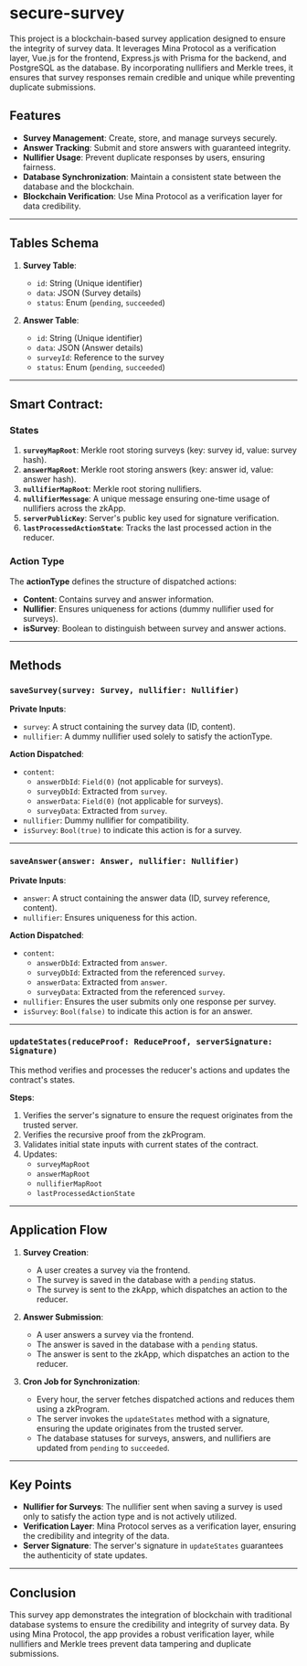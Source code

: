 # secure-survey  

This project is a blockchain-based survey application designed to ensure the integrity of survey data. It leverages Mina Protocol as a verification layer, Vue.js for the frontend, Express.js with Prisma for the backend, and PostgreSQL as the database. By incorporating nullifiers and Merkle trees, it ensures that survey responses remain credible and unique while preventing duplicate submissions.  

## Features  

- **Survey Management**: Create, store, and manage surveys securely.  
- **Answer Tracking**: Submit and store answers with guaranteed integrity.  
- **Nullifier Usage**: Prevent duplicate responses by users, ensuring fairness.  
- **Database Synchronization**: Maintain a consistent state between the database and the blockchain.  
- **Blockchain Verification**: Use Mina Protocol as a verification layer for data credibility.  

---

## Tables Schema  

1. **Survey Table**:  
   - `id`: String (Unique identifier)  
   - `data`: JSON (Survey details)  
   - `status`: Enum (`pending`, `succeeded`)  

2. **Answer Table**:  
   - `id`: String (Unique identifier)  
   - `data`: JSON (Answer details)  
   - `surveyId`: Reference to the survey  
   - `status`: Enum (`pending`, `succeeded`)  

---

## Smart Contract:   

### States  

1. **`surveyMapRoot`**: Merkle root storing surveys (key: survey id, value: survey hash).  
2. **`answerMapRoot`**: Merkle root storing answers (key: answer id, value: answer hash).  
3. **`nullifierMapRoot`**: Merkle root storing nullifiers.  
4. **`nullifierMessage`**: A unique message ensuring one-time usage of nullifiers across the zkApp.  
5. **`serverPublicKey`**: Server's public key used for signature verification.  
6. **`lastProcessedActionState`**: Tracks the last processed action in the reducer.  

### Action Type  

The **actionType** defines the structure of dispatched actions:  
- **Content**: Contains survey and answer information.  
- **Nullifier**: Ensures uniqueness for actions (dummy nullifier used for surveys).  
- **isSurvey**: Boolean to distinguish between survey and answer actions.  

---

## Methods  

### `saveSurvey(survey: Survey, nullifier: Nullifier)`  
**Private Inputs**:  
- `survey`: A struct containing the survey data (ID, content).  
- `nullifier`: A dummy nullifier used solely to satisfy the actionType.  

**Action Dispatched**:  
- `content`:  
  - `answerDbId`: `Field(0)` (not applicable for surveys).  
  - `surveyDbId`: Extracted from `survey`.  
  - `answerData`: `Field(0)` (not applicable for surveys).  
  - `surveyData`: Extracted from `survey`.  
- `nullifier`: Dummy nullifier for compatibility.  
- `isSurvey`: `Bool(true)` to indicate this action is for a survey.  

---

### `saveAnswer(answer: Answer, nullifier: Nullifier)`  
**Private Inputs**:  
- `answer`: A struct containing the answer data (ID, survey reference, content).  
- `nullifier`: Ensures uniqueness for this action.  

**Action Dispatched**:  
- `content`:  
  - `answerDbId`: Extracted from `answer`.  
  - `surveyDbId`: Extracted from the referenced `survey`.  
  - `answerData`: Extracted from `answer`.  
  - `surveyData`: Extracted from the referenced `survey`.  
- `nullifier`: Ensures the user submits only one response per survey.  
- `isSurvey`: `Bool(false)` to indicate this action is for an answer.  

---

### `updateStates(reduceProof: ReduceProof, serverSignature: Signature)`  
This method verifies and processes the reducer's actions and updates the contract's states.  

**Steps**:  
1. Verifies the server's signature to ensure the request originates from the trusted server.  
2. Verifies the recursive proof from the zkProgram.  
3. Validates initial state inputs with current states of the contract.  
4. Updates:  
   - `surveyMapRoot`  
   - `answerMapRoot`  
   - `nullifierMapRoot`  
   - `lastProcessedActionState`  

---

## Application Flow  

1. **Survey Creation**:  
   - A user creates a survey via the frontend.  
   - The survey is saved in the database with a `pending` status.  
   - The survey is sent to the zkApp, which dispatches an action to the reducer.  

2. **Answer Submission**:  
   - A user answers a survey via the frontend.  
   - The answer is saved in the database with a `pending` status.  
   - The answer is sent to the zkApp, which dispatches an action to the reducer.  

3. **Cron Job for Synchronization**:  
   - Every hour, the server fetches dispatched actions and reduces them using a zkProgram.  
   - The server invokes the `updateStates` method with a signature, ensuring the update originates from the trusted server.  
   - The database statuses for surveys, answers, and nullifiers are updated from `pending` to `succeeded`.  

---

## Key Points  

- **Nullifier for Surveys**: The nullifier sent when saving a survey is used only to satisfy the action type and is not actively utilized.  
- **Verification Layer**: Mina Protocol serves as a verification layer, ensuring the credibility and integrity of the data.  
- **Server Signature**: The server's signature in `updateStates` guarantees the authenticity of state updates.  

---

## Conclusion  

This survey app demonstrates the integration of blockchain with traditional database systems to ensure the credibility and integrity of survey data. By using Mina Protocol, the app provides a robust verification layer, while nullifiers and Merkle trees prevent data tampering and duplicate submissions.  

